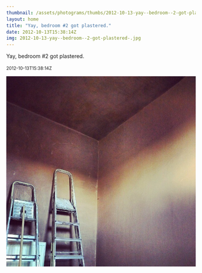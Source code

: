 ```yaml
---
thumbnail: /assets/photograms/thumbs/2012-10-13-yay--bedroom--2-got-plastered-.png
layout: home
title: "Yay, bedroom #2 got plastered."
date: 2012-10-13T15:38:14Z
img: 2012-10-13-yay--bedroom--2-got-plastered-.jpg
---
```


Yay, bedroom #2 got plastered.

<small>2012-10-13T15:38:14Z</small>

![Yay, bedroom #2 got plastered.](/assets/photograms/original/2012-10-13-yay--bedroom--2-got-plastered-.jpg)

